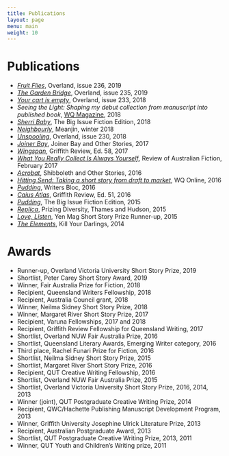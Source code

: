 ```yaml
---
title: Publications
layout: page
menu: main
weight: 10
---
```

# Publications

* *[Fruit Flies](https://overland.org.au/previous-issues/issue-236/short-story-prize-laura-elvery/)*, Overland, issue 236, 2019
* *[The Garden Bridge](https://overland.org.au/previous-issues/issue-235/fiction-the-garden-bridge/)*, Overland, issue 235, 2019
* *[Your cart is empty](https://overland.org.au/previous-issues/issue-233/fair-australia-prize-fiction/)*, Overland, issue 233, 2018
* *Seeing the Light: Shaping my debut collection from manuscript into published book*, [WQ Magazine](https://qldwriters.org.au/magazine/), 2018
* *[Sherri Baby](https://www.thebigissue.org.au/magazines/2018/08/10/fiction-edition-2018/)*, The Big Issue Fiction Edition, 2018
* *[Neighbourly](https://meanjin.com.au/fiction/neighbourly/)*, Meanjin, winter 2018
* *[Unspooling](https://overland.org.au/previous-issues/issue-230/fiction-prize-laura-elvery/)*, Overland, issue 230, 2018
* *[Joiner Bay](https://margaretriverpress.com/product/joiner-bay-and-other-stories/)*, Joiner Bay and Other Stories, 2017
* *[Wingspan](https://griffithreview.com/articles/wingspan/)*, Griffith Review, Ed. 58, 2017
* *[What You Really Collect Is Always Yourself](http://reviewofaustralianfiction.com/product/raf-140-volume-21-issue-1/)*, Review of Australian Fiction, February 2017
* *[Acrobat](https://margaretriverpress.com/product/shibboleth-other-stories/)*, Shibboleth and Other Stories, 2016
* *[Hitting Send: Taking a short story from draft to market](https://qldwriters.org.au/2016/01/04/hitting-send-taking-a-short-story-from-draft-to-market/)*, WQ Online, 2016
* *[Pudding](https://thewritersbloc.net/bloc-features-pudding-laura-elvery)*, Writers Bloc, 2016
* *[Caius Atlas](https://griffithreview.com/articles/caius-atlas/)*, Griffith Review, Ed. 51, 2016
* *[Pudding](https://www.thebigissue.org.au/blog/2016/03/23/fiction-edition---pudding/)*, The Big Issue Fiction Edition, 2015
* *[Replica](https://booko.com.au/9780500500552/Prizing-Diversity)*, Prizing Diversity, Thames and Hudson, 2015
* *[Love, Listen](https://www.yenmag.net/friday-fiction-love-listen/)*, Yen Mag Short Story Prize Runner-up, 2015
* *[The Elements](https://www.killyourdarlings.com.au/2014/11/the-elements-by-laura-elvery/)*, Kill Your Darlings, 2014

# Awards

* Runner-up, Overland Victoria University Short Story Prize, 2019
* Shortlist, Peter Carey Short Story Award, 2019
* Winner, Fair Australia Prize for Fiction, 2018
* Recipient, Queensland Writers Fellowship, 2018
* Recipient, Australia Council grant, 2018
* Winner, Neilma Sidney Short Story Prize, 2018
* Winner, Margaret River Short Story Prize, 2017
* Recipient, Varuna Fellowships, 2017 and 2018
* Recipient, Griffith Review Fellowship for Queensland Writing, 2017
* Shortlist, Overland NUW Fair Australia Prize, 2016
* Shortlist, Queensland Literary Awards, Emerging Writer category, 2016
* Third place, Rachel Funari Prize for Fiction, 2016
* Shortlist, Neilma Sidney Short Story Prize, 2015
* Shortlist, Margaret River Short Story Prize, 2016
* Recipient, QUT Creative Writing Fellowship, 2016
* Shortlist, Overland NUW Fair Australia Prize, 2015
* Shortlist, Overland Victoria University Short Story Prize, 2016, 2014, 2013
* Winner (joint), QUT Postgraduate Creative Writing Prize, 2014
* Recipient, QWC/Hachette Publishing Manuscript Development Program, 2013
* Winner, Griffith University Josephine Ulrick Literature Prize, 2013
* Recipient, Australian Postgraduate Award, 2013
* Shortlist, QUT Postgraduate Creative Writing Prize, 2013, 2011
* Winner, QUT Youth and Children’s Writing prize, 2011